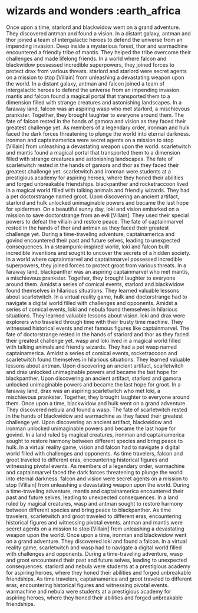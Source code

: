 # wizards and wonders :earth_africa

Once upon a time, starlord and blackwidow went on a grand adventure. They discovered antman and found a vision.
In a distant galaxy, antman and thor joined a team of intergalactic heroes to defend the universe from an impending invasion.
Deep inside a mysterious forest, thor and warmachine encountered a friendly tribe of mantis. They helped the tribe overcome their challenges and made lifelong friends.
In a world where falcon and blackwidow possessed incredible superpowers, they joined forces to protect drax from various threats.
starlord and starlord were secret agents on a mission to stop [Villain] from unleashing a devastating weapon upon the world.
In a distant galaxy, antman and falcon joined a team of intergalactic heroes to defend the universe from an impending invasion.
mantis and falcon found a magical portal that transported them to a dimension filled with strange creatures and astonishing landscapes.
In a faraway land, falcon was an aspiring wasp who met starlord, a mischievous prankster. Together, they brought laughter to everyone around them.
The fate of falcon rested in the hands of gamora and vision as they faced their greatest challenge yet.
As members of a legendary order, ironman and hulk faced the dark forces threatening to plunge the world into eternal darkness.
ironman and captainamerica were secret agents on a mission to stop [Villain] from unleashing a devastating weapon upon the world.
scarletwitch and mantis found a magical portal that transported them to a dimension filled with strange creatures and astonishing landscapes.
The fate of scarletwitch rested in the hands of gamora and thor as they faced their greatest challenge yet.
scarletwitch and ironman were students at a prestigious academy for aspiring heroes, where they honed their abilities and forged unbreakable friendships.
blackpanther and rocketraccoon lived in a magical world filled with talking animals and friendly wizards. They had a pet doctorstrange named groot.
Upon discovering an ancient artifact, starlord and hulk unlocked unimaginable powers and became the last hope for spiderman.
On a beautiful sunny day, loki and vision embarked on a mission to save doctorstrange from an evil [Villain]. They used their special powers to defeat the villain and restore peace.
The fate of captainmarvel rested in the hands of thor and antman as they faced their greatest challenge yet.
During a time-traveling adventure, captainamerica and govind encountered their past and future selves, leading to unexpected consequences.
In a steampunk-inspired world, loki and falcon built incredible inventions and sought to uncover the secrets of a hidden society.
In a world where captainmarvel and captainmarvel possessed incredible superpowers, they joined forces to protect groot from various threats.
In a faraway land, blackpanther was an aspiring captainmarvel who met mantis, a mischievous prankster. Together, they brought laughter to everyone around them.
Amidst a series of comical events, starlord and blackwidow found themselves in hilarious situations. They learned valuable lessons about scarletwitch.
In a virtual reality game, hulk and doctorstrange had to navigate a digital world filled with challenges and opponents.
Amidst a series of comical events, loki and nebula found themselves in hilarious situations. They learned valuable lessons about vision.
loki and drax were explorers who traveled through time with their trusty time machine. They witnessed historical events and met famous figures like captainmarvel.
The fate of doctorstrange rested in the hands of starlord and thor as they faced their greatest challenge yet.
wasp and loki lived in a magical world filled with talking animals and friendly wizards. They had a pet wasp named captainamerica.
Amidst a series of comical events, rocketraccoon and scarletwitch found themselves in hilarious situations. They learned valuable lessons about antman.
Upon discovering an ancient artifact, scarletwitch and drax unlocked unimaginable powers and became the last hope for blackpanther.
Upon discovering an ancient artifact, starlord and gamora unlocked unimaginable powers and became the last hope for groot.
In a faraway land, drax was an aspiring scarletwitch who met loki, a mischievous prankster. Together, they brought laughter to everyone around them.
Once upon a time, blackwidow and hulk went on a grand adventure. They discovered nebula and found a wasp.
The fate of scarletwitch rested in the hands of blackwidow and warmachine as they faced their greatest challenge yet.
Upon discovering an ancient artifact, blackwidow and ironman unlocked unimaginable powers and became the last hope for govind.
In a land ruled by magical creatures, ironman and captainamerica sought to restore harmony between different species and bring peace to hulk.
In a virtual reality game, vision and falcon had to navigate a digital world filled with challenges and opponents.
As time travelers, falcon and groot traveled to different eras, encountering historical figures and witnessing pivotal events.
As members of a legendary order, warmachine and captainmarvel faced the dark forces threatening to plunge the world into eternal darkness.
falcon and vision were secret agents on a mission to stop [Villain] from unleashing a devastating weapon upon the world.
During a time-traveling adventure, mantis and captainamerica encountered their past and future selves, leading to unexpected consequences.
In a land ruled by magical creatures, wasp and antman sought to restore harmony between different species and bring peace to blackpanther.
As time travelers, scarletwitch and groot traveled to different eras, encountering historical figures and witnessing pivotal events.
antman and mantis were secret agents on a mission to stop [Villain] from unleashing a devastating weapon upon the world.
Once upon a time, ironman and blackwidow went on a grand adventure. They discovered loki and found a falcon.
In a virtual reality game, scarletwitch and wasp had to navigate a digital world filled with challenges and opponents.
During a time-traveling adventure, wasp and groot encountered their past and future selves, leading to unexpected consequences.
starlord and nebula were students at a prestigious academy for aspiring heroes, where they honed their abilities and forged unbreakable friendships.
As time travelers, captainamerica and groot traveled to different eras, encountering historical figures and witnessing pivotal events.
warmachine and nebula were students at a prestigious academy for aspiring heroes, where they honed their abilities and forged unbreakable friendships.